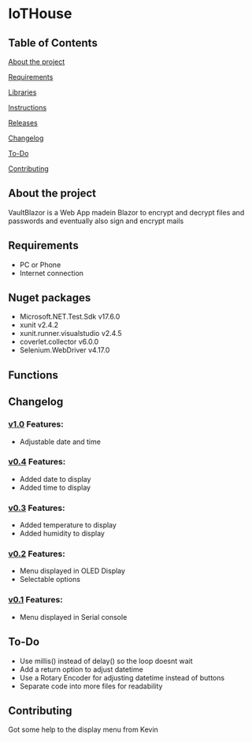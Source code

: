 # IoTHouse

## Table of Contents
[About the project](#about-the-project)

[Requirements](#requirements)

[Libraries](#libraries)

[Instructions](#instructions)

[Releases](#releases)

[Changelog](#changelog)

[To-Do](#to-do)

[Contributing](#contributing)

## About the project
VaultBlazor is a Web App madein Blazor to encrypt and decrypt files and passwords and eventually also sign and encrypt mails

## Requirements
* PC or Phone
* Internet connection

## Nuget packages
* Microsoft.NET.Test.Sdk v17.6.0
* xunit v2.4.2
* xunit.runner.visualstudio v2.4.5
* coverlet.collector v6.0.0
* Selenium.WebDriver v4.17.0

## Functions


## Changelog
### [v1.0](https://github.com/eliasna1040/IoTHouse/tree/v1.0) Features:
* Adjustable date and time

### [v0.4](https://github.com/eliasna1040/IoTHouse/tree/v0.4) Features:
* Added date to display
* Added time to display

### [v0.3](https://github.com/eliasna1040/IoTHouse/tree/v0.3) Features:
* Added temperature to display
* Added humidity to display

### [v0.2](https://github.com/eliasna1040/IoTHouse/tree/v0.2) Features:
* Menu displayed in OLED Display
* Selectable options

### [v0.1](https://github.com/eliasna1040/IoTHouse/tree/v0.1) Features:
* Menu displayed in Serial console

## To-Do
* Use millis() instead of delay() so the loop doesnt wait
* Add a return option to adjust datetime
* Use a Rotary Encoder for adjusting datetime instead of buttons
* Separate code into more files for readability

## Contributing
Got some help to the display menu from Kevin

